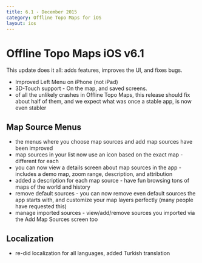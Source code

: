 ```yaml
---
title: 6.1 - December 2015
category: Offline Topo Maps for iOS
layout: ios
---
```


# Offline Topo Maps iOS v6.1

This update does it all: adds features, improves the UI, and fixes bugs.

* Improved Left Menu on iPhone (not iPad)
* 3D-Touch support - On the map, and saved screens.
* of all the unlikely crashes in Offline Topo Maps, this release should fix about half of them, and we expect what was once a stable app, is now even stabler

## Map Source Menus
* the menus where you choose map sources and add map sources have been improved
* map sources in your list now use an icon based on the exact map - different for each
* you can now view a details screen about map sources in the app - includes a demo map, zoom range, description, and attribution
* added a description for each map source - have fun browsing tons of maps of the world and history
* remove default sources - you can now remove even default sources the app starts with, and customize your map layers perfectly (many people have requested this)
* manage imported sources - view/add/remove sources you imported via the Add Map Sources screen too

## Localization
* re-did localization for all languages, added Turkish translation

